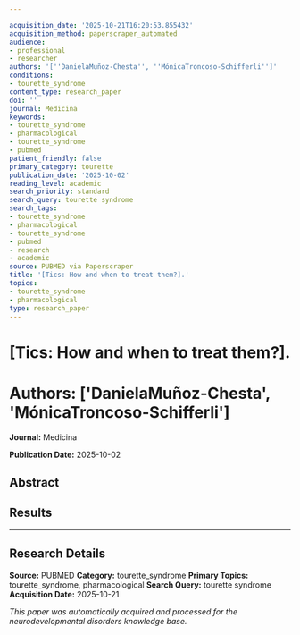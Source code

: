 ```yaml
---

acquisition_date: '2025-10-21T16:20:53.855432'
acquisition_method: paperscraper_automated
audience:
- professional
- researcher
authors: '[''DanielaMuñoz-Chesta'', ''MónicaTroncoso-Schifferli'']'
conditions:
- tourette_syndrome
content_type: research_paper
doi: ''
journal: Medicina
keywords:
- tourette_syndrome
- pharmacological
- tourette_syndrome
- pubmed
patient_friendly: false
primary_category: tourette
publication_date: '2025-10-02'
reading_level: academic
search_priority: standard
search_query: tourette syndrome
search_tags:
- tourette_syndrome
- pharmacological
- tourette_syndrome
- pubmed
- research
- academic
source: PUBMED via Paperscraper
title: '[Tics: How and when to treat them?].'
topics:
- tourette_syndrome
- pharmacological
type: research_paper
---
```




# [Tics: How and when to treat them?].

# **Authors:** ['DanielaMuñoz-Chesta', 'MónicaTroncoso-Schifferli']

**Journal:** Medicina

**Publication Date:** 2025-10-02

## Abstract

## Results

---

## Research Details

**Source:** PUBMED
**Category:** tourette_syndrome
**Primary Topics:** tourette_syndrome, pharmacological
**Search Query:** tourette syndrome
**Acquisition Date:** 2025-10-21

*This paper was automatically acquired and processed for the neurodevelopmental disorders knowledge base.*
